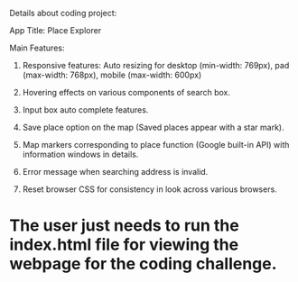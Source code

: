 
Details about coding project:

App Title:  Place Explorer
 
Main Features:

1. Responsive features:
	Auto resizing for desktop (min-width: 769px), pad (max-width: 768px), mobile (max-width: 600px)

2. Hovering effects on various components of search box.
	
3. Input box auto complete features.

4. Save place option on the map (Saved places appear with a star mark).

5. Map markers corresponding to place function (Google built-in API) with information windows in details.

6. Error message when searching address is invalid.

7. Reset browser CSS for consistency in look across various browsers.
 

# The user just needs to run the index.html file for viewing the webpage for the coding challenge.
